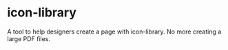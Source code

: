 # icon-library
A tool to help designers create a page with icon-library. No more creating a large PDF files. 
